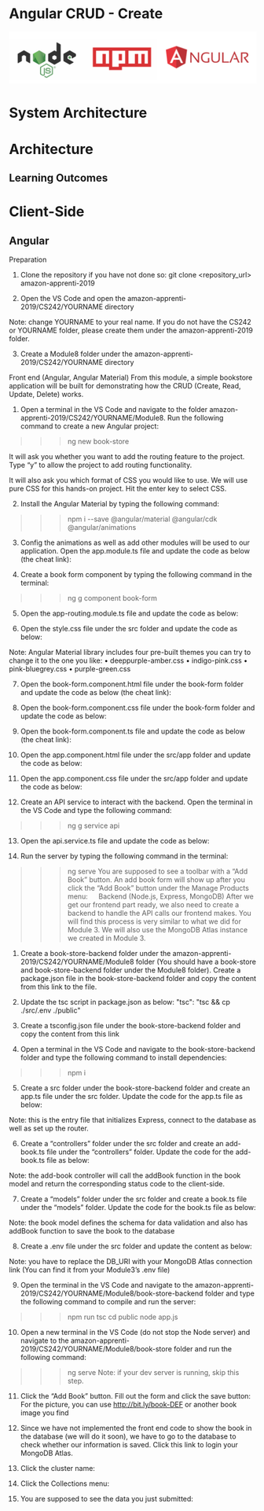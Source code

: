 # Angular CRUD - Create

![Logo](/08_Angular_CRUD_Create/images/01_logo.png "Logo")

# System Architecture


# Architecture

## Learning Outcomes

# Client-Side

## Angular




Preparation

1)	Clone the repository if you have not done so:
git clone <repository_url> amazon-apprenti-2019

2)	Open the VS Code and open the amazon-apprenti-2019/CS242/YOURNAME directory

Note: change YOURNAME to your real name. If you do not have the CS242 or YOURNAME folder, please create them under the amazon-apprenti-2019 folder.

3)	Create a Module8 folder under the amazon-apprenti-2019/CS242/YOURNAME directory




Front end (Angular, Angular Material)
From this module, a simple bookstore application will be built for demonstrating how the CRUD (Create, Read, Update, Delete) works.

1)	Open a terminal in the VS Code and navigate to the folder amazon-apprenti-2019/CS242/YOURNAME/Module8. Run the following command to create a new Angular project:
>>> ng new book-store

It will ask you whether you want to add the routing feature to the project. Type “y” to allow the project to add routing functionality.


It will also ask you which format of CSS you would like to use. We will use pure CSS for this hands-on project. Hit the enter key to select CSS.


2)	Install the Angular Material by typing the following command:
>>> npm i --save @angular/material @angular/cdk @angular/animations

3)	Config the animations as well as add other modules will be used to our application. Open the app.module.ts file and update the code as below (the cheat link):


4)	Create a book form component by typing the following command in the terminal:
>>> ng g component book-form

5)	Open the app-routing.module.ts file and update the code as below:


6)	Open the style.css file under the src folder and update the code as below:

Note: Angular Material library includes four pre-built themes you can try to change it to the one you like:
•	deeppurple-amber.css
•	indigo-pink.css
•	pink-bluegrey.css
•	purple-green.css

7)	Open the book-form.component.html file under the book-form folder and update the code as below (the cheat link):


8)	Open the book-form.component.css file under the book-form folder and update the code as below:


9)	Open the book-form.component.ts file and update the code as below (the cheat link):


10)	Open the app.component.html file under the src/app folder and update the code as below:


11)	Open the app.component.css file under the src/app folder and update the code as below:


12)	Create an API service to interact with the backend. Open the terminal in the VS Code and type the following command:
>>> ng g service api

13)	Open the api.service.ts file and update the code as below:


14)	Run the server by typing the following command in the terminal:
>>> ng serve
You are supposed to see a toolbar with a “Add Book” button. An add book form will show up after you click the “Add Book” button under the Manage Products menu:
  
Backend (Node.js, Express, MongoDB)
After we get our frontend part ready, we also need to create a backend to handle the API calls our frontend makes. You will find this process is very similar to what we did for Module 3. We will also use the MongoDB Atlas instance we created in Module 3.

1)	Create a book-store-backend folder under the amazon-apprenti-2019/CS242/YOURNAME/Module8 folder (You should have a book-store and book-store-backend folder under the Module8 folder). Create a package.json file in the book-store-backend folder and copy the content from this link to the file.

2)	Update the tsc script in package.json as below:
"tsc": "tsc && cp ./src/.env ./public"

3)	Create a tsconfig.json file under the book-store-backend folder and copy the content from this link

4)	Open a terminal in the VS Code and navigate to the book-store-backend folder and type the following command to install dependencies:
>>> npm i

5)	Create a src folder under the book-store-backend folder and create an app.ts file under the src folder. Update the code for the app.ts file as below:

Note: this is the entry file that initializes Express, connect to the database as well as set up the router.

6)	Create a “controllers” folder under the src folder and create an add-book.ts file under the “controllers” folder. Update the code for the add-book.ts file as below:

Note: the add-book controller will call the addBook function in the book model and return the corresponding status code to the client-side.

7)	Create a “models” folder under the src folder and create a book.ts file under the “models” folder. Update the code for the book.ts file as below:

Note: the book model defines the schema for data validation and also has addBook function to save the book to the database

8)	Create a .env file under the src folder and update the content as below:

Note: you have to replace the DB_URI with your MongoDB Atlas connection link (You can find it from your Module3’s .env file)

9)	Open the terminal in the VS Code and navigate to the amazon-apprenti-2019/CS242/YOURNAME/Module8/book-store-backend folder and type the following command to compile and run the server:
>>> npm run tsc
>>> cd public
>>> node app.js


10)	Open a new terminal in the VS Code (do not stop the Node server) and navigate to the amazon-apprenti-2019/CS242/YOURNAME/Module8/book-store folder and run the following command:
>>> ng serve
Note: if your dev server is running, skip this step.

11)	Click the “Add Book” button. Fill out the form and click the save button:
For the picture, you can use http://bit.ly/book-DEF or another book image you find


12)	Since we have not implemented the front end code to show the book in the database (we will do it soon), we have to go to the database to check whether our information is saved. Click this link to login your MongoDB Atlas.

13)	Click the cluster name:


14)	Click the Collections menu:


15)	You are supposed to see the data you just submitted:
